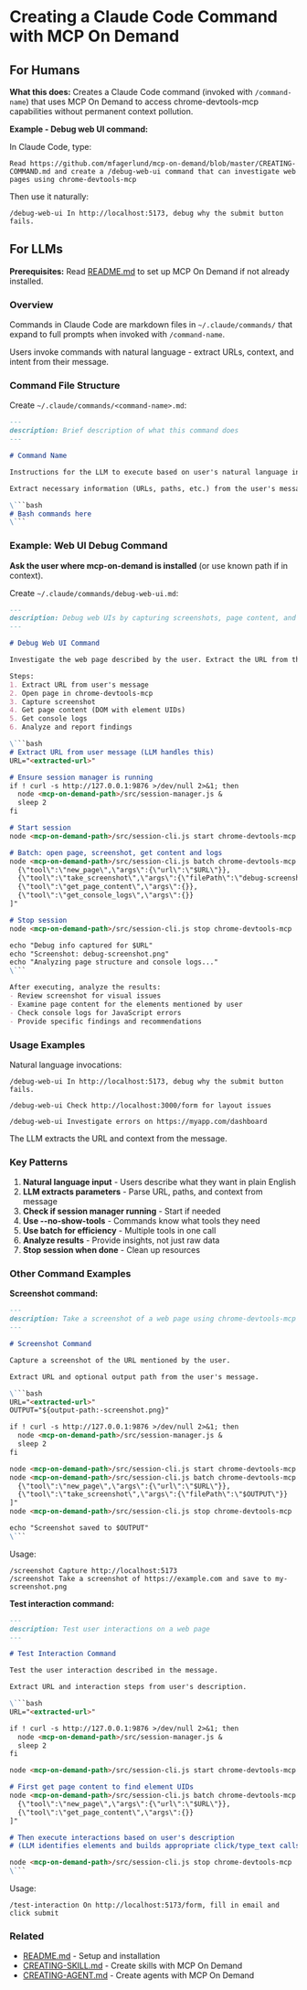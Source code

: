 # Creating a Claude Code Command with MCP On Demand

## For Humans

**What this does:** Creates a Claude Code command (invoked with `/command-name`) that uses MCP On Demand to access chrome-devtools-mcp capabilities without permanent context pollution.

**Example - Debug web UI command:**

In Claude Code, type:

```
Read https://github.com/mfagerlund/mcp-on-demand/blob/master/CREATING-COMMAND.md and create a /debug-web-ui command that can investigate web pages using chrome-devtools-mcp
```

Then use it naturally:
```
/debug-web-ui In http://localhost:5173, debug why the submit button fails.
```

## For LLMs

**Prerequisites:** Read [README.md](README.md) to set up MCP On Demand if not already installed.

### Overview

Commands in Claude Code are markdown files in `~/.claude/commands/` that expand to full prompts when invoked with `/command-name`.

Users invoke commands with natural language - extract URLs, context, and intent from their message.

### Command File Structure

Create `~/.claude/commands/<command-name>.md`:

```markdown
---
description: Brief description of what this command does
---

# Command Name

Instructions for the LLM to execute based on user's natural language input.

Extract necessary information (URLs, paths, etc.) from the user's message.

\```bash
# Bash commands here
\```
```

### Example: Web UI Debug Command

**Ask the user where mcp-on-demand is installed** (or use known path if in context).

Create `~/.claude/commands/debug-web-ui.md`:

```markdown
---
description: Debug web UIs by capturing screenshots, page content, and console logs using chrome-devtools-mcp
---

# Debug Web UI Command

Investigate the web page described by the user. Extract the URL from their message.

Steps:
1. Extract URL from user's message
2. Open page in chrome-devtools-mcp
3. Capture screenshot
4. Get page content (DOM with element UIDs)
5. Get console logs
6. Analyze and report findings

\```bash
# Extract URL from user message (LLM handles this)
URL="<extracted-url>"

# Ensure session manager is running
if ! curl -s http://127.0.0.1:9876 >/dev/null 2>&1; then
  node <mcp-on-demand-path>/src/session-manager.js &
  sleep 2
fi

# Start session
node <mcp-on-demand-path>/src/session-cli.js start chrome-devtools-mcp --no-show-tools

# Batch: open page, screenshot, get content and logs
node <mcp-on-demand-path>/src/session-cli.js batch chrome-devtools-mcp "[
  {\"tool\":\"new_page\",\"args\":{\"url\":\"$URL\"}},
  {\"tool\":\"take_screenshot\",\"args\":{\"filePath\":\"debug-screenshot.png\"}},
  {\"tool\":\"get_page_content\",\"args\":{}},
  {\"tool\":\"get_console_logs\",\"args\":{}}
]"

# Stop session
node <mcp-on-demand-path>/src/session-cli.js stop chrome-devtools-mcp

echo "Debug info captured for $URL"
echo "Screenshot: debug-screenshot.png"
echo "Analyzing page structure and console logs..."
\```

After executing, analyze the results:
- Review screenshot for visual issues
- Examine page content for the elements mentioned by user
- Check console logs for JavaScript errors
- Provide specific findings and recommendations
```

### Usage Examples

Natural language invocations:

```
/debug-web-ui In http://localhost:5173, debug why the submit button fails.
```

```
/debug-web-ui Check http://localhost:3000/form for layout issues
```

```
/debug-web-ui Investigate errors on https://myapp.com/dashboard
```

The LLM extracts the URL and context from the message.

### Key Patterns

1. **Natural language input** - Users describe what they want in plain English
2. **LLM extracts parameters** - Parse URL, paths, and context from message
3. **Check if session manager running** - Start if needed
4. **Use --no-show-tools** - Commands know what tools they need
5. **Use batch for efficiency** - Multiple tools in one call
6. **Analyze results** - Provide insights, not just raw data
7. **Stop session when done** - Clean up resources

### Other Command Examples

**Screenshot command:**
```markdown
---
description: Take a screenshot of a web page using chrome-devtools-mcp
---

# Screenshot Command

Capture a screenshot of the URL mentioned by the user.

Extract URL and optional output path from the user's message.

\```bash
URL="<extracted-url>"
OUTPUT="${output-path:-screenshot.png}"

if ! curl -s http://127.0.0.1:9876 >/dev/null 2>&1; then
  node <mcp-on-demand-path>/src/session-manager.js &
  sleep 2
fi

node <mcp-on-demand-path>/src/session-cli.js start chrome-devtools-mcp --no-show-tools
node <mcp-on-demand-path>/src/session-cli.js batch chrome-devtools-mcp "[
  {\"tool\":\"new_page\",\"args\":{\"url\":\"$URL\"}},
  {\"tool\":\"take_screenshot\",\"args\":{\"filePath\":\"$OUTPUT\"}}
]"
node <mcp-on-demand-path>/src/session-cli.js stop chrome-devtools-mcp

echo "Screenshot saved to $OUTPUT"
\```
```

Usage:
```
/screenshot Capture http://localhost:5173
/screenshot Take a screenshot of https://example.com and save to my-screenshot.png
```

**Test interaction command:**
```markdown
---
description: Test user interactions on a web page
---

# Test Interaction Command

Test the user interaction described in the message.

Extract URL and interaction steps from user's description.

\```bash
URL="<extracted-url>"

if ! curl -s http://127.0.0.1:9876 >/dev/null 2>&1; then
  node <mcp-on-demand-path>/src/session-manager.js &
  sleep 2
fi

node <mcp-on-demand-path>/src/session-cli.js start chrome-devtools-mcp

# First get page content to find element UIDs
node <mcp-on-demand-path>/src/session-cli.js batch chrome-devtools-mcp "[
  {\"tool\":\"new_page\",\"args\":{\"url\":\"$URL\"}},
  {\"tool\":\"get_page_content\",\"args\":{}}
]"

# Then execute interactions based on user's description
# (LLM identifies elements and builds appropriate click/type_text calls)

node <mcp-on-demand-path>/src/session-cli.js stop chrome-devtools-mcp
\```
```

Usage:
```
/test-interaction On http://localhost:5173/form, fill in email and click submit
```

### Related

- [README.md](README.md) - Setup and installation
- [CREATING-SKILL.md](CREATING-SKILL.md) - Create skills with MCP On Demand
- [CREATING-AGENT.md](CREATING-AGENT.md) - Create agents with MCP On Demand
